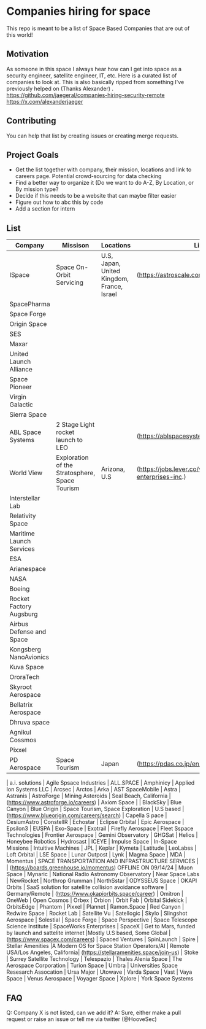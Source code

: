 # Companies hiring for space
This repo is meant to be a list of Space Based Companies that are out of this world!

## Motivation
As someone in this space I always hear how can I get into space as a security engineer, satellite  engineer, IT, etc. Here is a curated list of companies to look at.
This is also basically ripped from something I've previously helped on (Thanks Alexander) . https://github.com/jaegeral/companies-hiring-security-remote https://x.com/alexanderjaeger 
## Contributing
You can help that list by creating issues or creating merge requests.

## Project Goals 
- Get the list together with company, their mission, locations and link to careers page. Potential crowd-sourcing for data checking 
- Find a better way to organize it (Do we want to do A-Z, By Location, or By mission type?
- Decide if this needs to be a website that can maybe filter easier
- Figure out how to abc this by code
- Add a section for intern 
## List
| Company | Missison | Locations | Link
| --------|  ----- | ----- | ----- |
| ISpace | Space On-Orbit Servicing | U.S, Japan, United Kingdom, France, Israel | (https://astroscale.com/careers/vacancies/)
| SpacePharma
| Space Forge
| Origin Space 
| SES
| Maxar 
| United Launch Alliance
| Space Pioneer
| Virgin Galactic
| Sierra Space 
| ABL Space Systems | 2 Stage Light rocket launch to LEO| | (https://ablspacesystems.com/careers/)
| World View | Exploration of the Stratosphere, Space Tourism | Arizona, U.S | (https://jobs.lever.co/world-view-enterprises-inc.)
| Interstellar Lab 
| Relativity Space | 
| Maritime Launch Services 
| ESA 
| Arianespace
| NASA
| Boeing
| Rocket Factory Augsburg 
| Airbus Defense and Space 
| Kongsberg NanoAvionics
| Kuva Space
| OroraTech
| Skyroot Aerospace
| Bellatrix Aerospace
| Dhruva space
| Agnikul Cossmos
| Pixxel 
| PD Aerospace | Space Tourism | Japan | (https://pdas.co.jp/en/recruit/) 



| a.i. solutions
| Agile Spsace Industries
| ALL.SPACE
| Amphinicy
| Applied Ion Systems LLC 
| Arcsec
| Arctos
| Arka
| AST SpaceMobile
| Astra 
| Astranis
| AstroForge | Mining Asteroids | Seal Beach, California | (https://www.astroforge.io/careers)
| Axiom Space | 
| BlackSky
| Blue Canyon 
| Blue Origin | Space Tourism, Space Exploration | U.S based  |  (https://www.blueorigin.com/careers/search) 
| Capella S pace
| CesiumAstro
| ConstellR
| Echostar
| Eclipse Orbital 
| Epic Aerospace 
| Epsilon3
| EUSPA
| Exo-Space
| Exotrail 
| Firefly Aerospace 
| Fleet Sspace Technologies
| Frontier Aerospace 
| Gemini Observatory
| GHGSat
| Helios
| Honeybee Robotics
| Hydrosast
| ICEYE
| Impulse Space
| In-Space Missions 
| Intuitive Machines
| JPL 
| Keplar 
| Kymeta
| Latitude
| LeoLabss
| Loft Orbital
| LSE Space 
| Lunar Outpost
| Lynk 
| Magma Space 
| MDA 
| Momentus | SPACE TRANSPORTATION AND INFRASTRUCTURE SERVICES | | (https://boards.greenhouse.io/momentus) OFFLINE ON 09/14/24
| Muon Space
| Mynaric 
| National Radio Astronomy Observatory
| Near Space  Labs
| NewRocket
| Northrop Grumman 
| NorthSstar
| ODYSSEUS Space 
| OKAPI Orbits | SaaS solution for satellite collision avoidance software | Germany/Remote | (https://www.okapiorbits.space/career)
| Omitron
| OneWeb
| Open Cosmos
| Orbex
| Orbion 
| Orbit Fab 
| Orbital Sidekick
| OrbitsEdge
| Phantom
| Pixxel
| Plannet 
| Ramon.Space 
| Red Canyon 
| Redwire Space 
| Rocket Lab 
| Satellite Vu 
| Satellogic 
| Skylo 
| Slingshot Aerospace 
| Solestial
| Space Forge 
| Space Perspective 
| Space Telescope Science Institute 
| SpaceWorks Enterprises 
| SpaceX | Get to Mars, funded by launch and sattelite internet |Mostly U.S based, Some Global |  (https://www.spacex.com/careers)
| Spaced Ventures 
| SpinLaunch
| Spire 
| Stellar Amenities |A Modern OS for Space Station Operators/AI | Remote USA/Los Angeles, California| (https://stellaramenities.space/join-us)
| Stoke
| Surrey Satellite Technology 
| Telespazio 
| Thales Alenia Space 
| The Aerospace Corporation
| Turion Space 
| Umbra 
| Universities Space Resesarch Assocation 
| Ursa Major 
| Utowave
| Varda Space 
| Vast 
| Vaya Space 
| Venus Aerospace 
| Voyager Space 
| Xplore 
| York Space Systems 





## FAQ
Q: Company X is not listed, can we add it?
A: Sure, either make a pull request or raise an issue or tell me via twitter (@HooveSec) 

 



